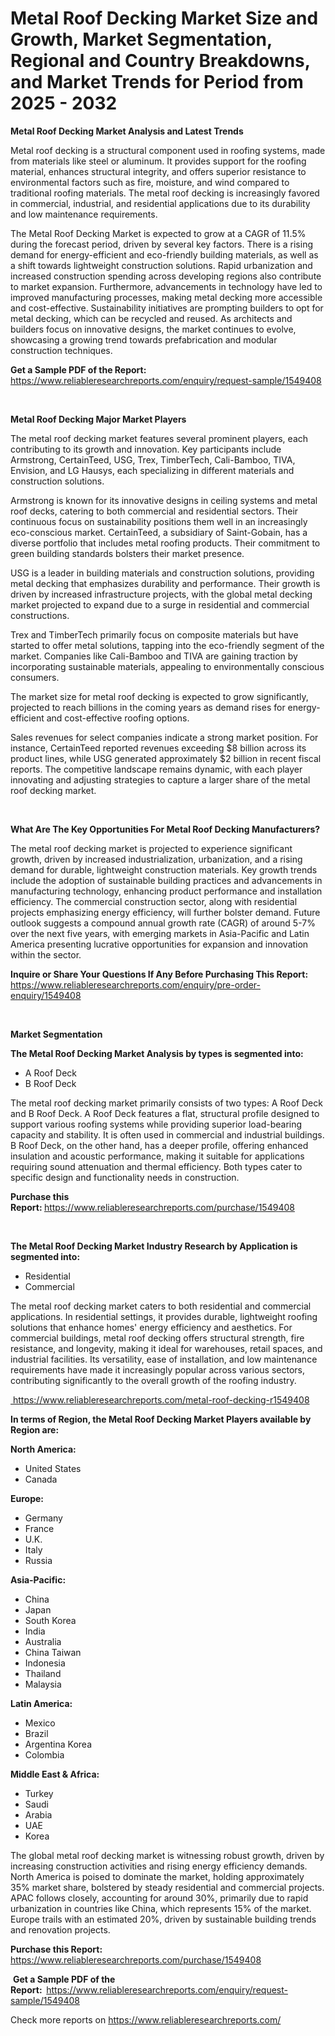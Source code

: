 <p><h1>Metal Roof Decking Market Size and Growth, Market Segmentation, Regional and Country Breakdowns, and Market Trends for Period from 2025 -  2032</h1></p><p><strong>Metal Roof Decking Market Analysis and Latest Trends</strong></p>
<p><p>Metal roof decking is a structural component used in roofing systems, made from materials like steel or aluminum. It provides support for the roofing material, enhances structural integrity, and offers superior resistance to environmental factors such as fire, moisture, and wind compared to traditional roofing materials. The metal roof decking is increasingly favored in commercial, industrial, and residential applications due to its durability and low maintenance requirements.</p><p>The Metal Roof Decking Market is expected to grow at a CAGR of 11.5% during the forecast period, driven by several key factors. There is a rising demand for energy-efficient and eco-friendly building materials, as well as a shift towards lightweight construction solutions. Rapid urbanization and increased construction spending across developing regions also contribute to market expansion. Furthermore, advancements in technology have led to improved manufacturing processes, making metal decking more accessible and cost-effective. Sustainability initiatives are prompting builders to opt for metal decking, which can be recycled and reused. As architects and builders focus on innovative designs, the market continues to evolve, showcasing a growing trend towards prefabrication and modular construction techniques.</p></p>
<p><strong>Get a Sample PDF of the Report:&nbsp;</strong> <a href="https://www.reliableresearchreports.com/enquiry/request-sample/1549408?utm_campaign=2298&utm_medium=2&utm_source=Github&utm_content=ia&utm_term=01042025&utm_id=metal-roof-decking">https://www.reliableresearchreports.com/enquiry/request-sample/1549408</a></p>
<p>&nbsp;</p>
<p><strong>Metal Roof Decking Major Market Players</strong></p>
<p><p>The metal roof decking market features several prominent players, each contributing to its growth and innovation. Key participants include Armstrong, CertainTeed, USG, Trex, TimberTech, Cali-Bamboo, TIVA, Envision, and LG Hausys, each specializing in different materials and construction solutions.</p><p>Armstrong is known for its innovative designs in ceiling systems and metal roof decks, catering to both commercial and residential sectors. Their continuous focus on sustainability positions them well in an increasingly eco-conscious market. CertainTeed, a subsidiary of Saint-Gobain, has a diverse portfolio that includes metal roofing products. Their commitment to green building standards bolsters their market presence.</p><p>USG is a leader in building materials and construction solutions, providing metal decking that emphasizes durability and performance. Their growth is driven by increased infrastructure projects, with the global metal decking market projected to expand due to a surge in residential and commercial constructions.</p><p>Trex and TimberTech primarily focus on composite materials but have started to offer metal solutions, tapping into the eco-friendly segment of the market. Companies like Cali-Bamboo and TIVA are gaining traction by incorporating sustainable materials, appealing to environmentally conscious consumers.</p><p>The market size for metal roof decking is expected to grow significantly, projected to reach billions in the coming years as demand rises for energy-efficient and cost-effective roofing options.</p><p>Sales revenues for select companies indicate a strong market position. For instance, CertainTeed reported revenues exceeding $8 billion across its product lines, while USG generated approximately $2 billion in recent fiscal reports. The competitive landscape remains dynamic, with each player innovating and adjusting strategies to capture a larger share of the metal roof decking market.</p></p>
<p>&nbsp;</p>
<p><strong>What Are The Key Opportunities For Metal Roof Decking Manufacturers?</strong></p>
<p><p>The metal roof decking market is projected to experience significant growth, driven by increased industrialization, urbanization, and a rising demand for durable, lightweight construction materials. Key growth trends include the adoption of sustainable building practices and advancements in manufacturing technology, enhancing product performance and installation efficiency. The commercial construction sector, along with residential projects emphasizing energy efficiency, will further bolster demand. Future outlook suggests a compound annual growth rate (CAGR) of around 5-7% over the next five years, with emerging markets in Asia-Pacific and Latin America presenting lucrative opportunities for expansion and innovation within the sector.</p></p>
<p><strong>Inquire or Share Your Questions If Any Before Purchasing This Report:</strong> <a href="https://www.reliableresearchreports.com/enquiry/pre-order-enquiry/1549408?utm_campaign=2298&utm_medium=2&utm_source=Github&utm_content=ia&utm_term=01042025&utm_id=metal-roof-decking">https://www.reliableresearchreports.com/enquiry/pre-order-enquiry/1549408</a></p>
<p>&nbsp;</p>
<p><strong>Market Segmentation</strong></p>
<p><strong>The Metal Roof Decking Market Analysis by types is segmented into:</strong></p>
<p><ul><li>A Roof Deck</li><li>B Roof Deck</li></ul></p>
<p><p>The metal roof decking market primarily consists of two types: A Roof Deck and B Roof Deck. A Roof Deck features a flat, structural profile designed to support various roofing systems while providing superior load-bearing capacity and stability. It is often used in commercial and industrial buildings. B Roof Deck, on the other hand, has a deeper profile, offering enhanced insulation and acoustic performance, making it suitable for applications requiring sound attenuation and thermal efficiency. Both types cater to specific design and functionality needs in construction.</p></p>
<p><strong>Purchase this Report:&nbsp;</strong><a href="https://www.reliableresearchreports.com/purchase/1549408?utm_campaign=2298&utm_medium=2&utm_source=Github&utm_content=ia&utm_term=01042025&utm_id=metal-roof-decking">https://www.reliableresearchreports.com/purchase/1549408</a></p>
<p>&nbsp;</p>
<p><strong>The Metal Roof Decking Market Industry Research by Application is segmented into:</strong></p>
<p><ul><li>Residential</li><li>Commercial</li></ul></p>
<p><p>The metal roof decking market caters to both residential and commercial applications. In residential settings, it provides durable, lightweight roofing solutions that enhance homes' energy efficiency and aesthetics. For commercial buildings, metal roof decking offers structural strength, fire resistance, and longevity, making it ideal for warehouses, retail spaces, and industrial facilities. Its versatility, ease of installation, and low maintenance requirements have made it increasingly popular across various sectors, contributing significantly to the overall growth of the roofing industry.</p></p>
<p><a href="https://www.reliableresearchreports.com/metal-roof-decking-r1549408?utm_campaign=2298&utm_medium=2&utm_source=Github&utm_content=ia&utm_term=01042025&utm_id=metal-roof-decking">&nbsp;https://www.reliableresearchreports.com/metal-roof-decking-r1549408</a></p>
<p><strong>In terms of Region, the Metal Roof Decking Market Players available by Region are:</strong></p>
<p>
    <p> <strong> North America: </strong>
        <ul>
            <li>United States</li>
            <li>Canada</li>
        </ul>
        </p> 
    <p> <strong> Europe: </strong>
        <ul>
            <li>Germany</li>
            <li>France</li>
            <li>U.K.</li>
            <li>Italy</li>
            <li>Russia</li>
        </ul>
        </p> 
    <p> <strong> Asia-Pacific: </strong>
        <ul>
            <li>China</li>
            <li>Japan</li>
            <li>South Korea</li>
            <li>India</li>
            <li>Australia</li>
            <li>China Taiwan</li>
            <li>Indonesia</li>
            <li>Thailand</li>
            <li>Malaysia</li>
        </ul>
        </p> 
    <p> <strong> Latin America: </strong>
        <ul>
            <li>Mexico</li>
            <li>Brazil</li>
            <li>Argentina Korea</li>
            <li>Colombia</li>
        </ul>
        </p> 
    <p> <strong> Middle East & Africa: </strong>
        <ul>
            <li>Turkey</li>
            <li>Saudi</li>
            <li>Arabia</li>
            <li>UAE</li>
            <li>Korea</li>
        </ul>
    </p>
    </p>
<p><p>The global metal roof decking market is witnessing robust growth, driven by increasing construction activities and rising energy efficiency demands. North America is poised to dominate the market, holding approximately 35% market share, bolstered by steady residential and commercial projects. APAC follows closely, accounting for around 30%, primarily due to rapid urbanization in countries like China, which represents 15% of the market. Europe trails with an estimated 20%, driven by sustainable building trends and renovation projects.</p></p>
<p><strong>Purchase this Report: </strong><a href="https://www.reliableresearchreports.com/purchase/1549408?utm_campaign=2298&utm_medium=2&utm_source=Github&utm_content=ia&utm_term=01042025&utm_id=metal-roof-decking">https://www.reliableresearchreports.com/purchase/1549408</a></p>
<p>&nbsp;<strong>Get a Sample PDF of the Report:&nbsp;&nbsp;</strong><a href="https://www.reliableresearchreports.com/enquiry/request-sample/1549408?utm_campaign=2298&utm_medium=2&utm_source=Github&utm_content=ia&utm_term=01042025&utm_id=metal-roof-decking">https://www.reliableresearchreports.com/enquiry/request-sample/1549408</a></p>
<p><strong></strong></p>
<p>Check more reports on <a href="https://www.reliableresearchreports.com/?utm_campaign=2298&utm_medium=2&utm_source=Github&utm_content=ia&utm_term=01042025&utm_id=metal-roof-decking">https://www.reliableresearchreports.com/</a></p>